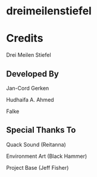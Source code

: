 # dreimeilenstiefel

# Credits

Drei Meilen Stiefel

## Developed By

Jan-Cord Gerken

Hudhaifa A. Ahmed

Falke

## Special Thanks To

Quack Sound (Reitanna)

Environment Art (Black Hammer)

Project Base (Jeff Fisher)
